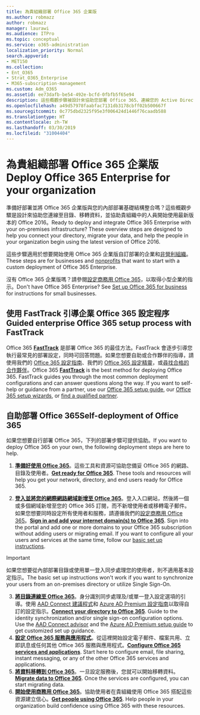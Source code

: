 ```yaml
---
title: 為貴組織部署 Office 365 企業版
ms.author: robmazz
author: robmazz
manager: laurawi
ms.audience: ITPro
ms.topic: conceptual
ms.service: o365-administration
localization_priority: Normal
search.appverid:
- MET150
ms.collection:
- Ent_O365
- Strat_O365_Enterprise
- M365-subscription-management
ms.custom: Adm_O365
ms.assetid: ee73dafb-be54-492e-bcfd-0fbfb5f65e94
description: 這些概觀步驟被設計來協助您部署 Office 365、連線您的 Active Directory、 移轉資料，並協助貴組織中的人員開始使用最新版本的 Office 2016。
ms.openlocfilehash: a49d57978faabfac7131db3178cbff02b500667f
ms.sourcegitcommit: 0c775dbd2325f95e3f006424d1446f76caadb588
ms.translationtype: HT
ms.contentlocale: zh-TW
ms.lasthandoff: 03/30/2019
ms.locfileid: "31004404"
---
```

# <a name="deploy-office-365-enterprise-for-your-organization"></a><span data-ttu-id="54356-103">為貴組織部署 Office 365 企業版</span><span class="sxs-lookup"><span data-stu-id="54356-103">Deploy Office 365 Enterprise for your organization</span></span>
<span data-ttu-id="54356-p101">準備好部署並將 Office 365 企業版與您的內部部署基礎結構整合嗎？這些概觀步驟是設計來協助您連線至目錄、移轉資料，並協助貴組織中的人員開始使用最新版本的 Office 2016。</span><span class="sxs-lookup"><span data-stu-id="54356-p101">Ready to deploy and integrate Office 365 Enterprise with your on-premises infrastructure? These overview steps are designed to help you connect your directory, migrate your data, and help the people in your organization begin using the latest version of Office 2016.</span></span>
  
<span data-ttu-id="54356-106">這些步驟適用於想要開始使用 Office 365 企業版自訂部署的企業和[非營利組織](https://go.microsoft.com/fwlink/?LinkId=627221)。</span><span class="sxs-lookup"><span data-stu-id="54356-106">These steps are for businesses and [nonprofits](https://go.microsoft.com/fwlink/?LinkId=627221) that want to start with a custom deployment of Office 365 Enterprise.</span></span> 
  
<span data-ttu-id="54356-p102">沒有 Office 365 企業版嗎？請參閱[設定商務用 Office 365](https://support.office.com/article/6a3a29a0-e616-4713-99d1-15eda62d04fa)，以取得小型企業的指示。</span><span class="sxs-lookup"><span data-stu-id="54356-p102">Don't have Office 365 Enterprise? See [Set up Office 365 for business](https://support.office.com/article/6a3a29a0-e616-4713-99d1-15eda62d04fa) for instructions for small businesses.</span></span> 
  
## <a name="guided-enterprise-office-365-setup-process-with-fasttrack"></a><span data-ttu-id="54356-109">使用 FastTrack 引導企業 Office 365 設定程序</span><span class="sxs-lookup"><span data-stu-id="54356-109">Guided enterprise Office 365 setup process with FastTrack</span></span>
<span data-ttu-id="54356-p103">Office 365 **[FastTrack](https://docs.microsoft.com/fasttrack)** 是部署 Office 365 的最佳方法。FastTrack 會逐步引導您執行最常見的部署設定，同時可回答問題。如果您想要自助或合作夥伴的指導，請使用我們的 [Office 365 設定指南](https://support.office.com/article/Set-up-Office-365-for-business-6a3a29a0-e616-4713-99d1-15eda62d04fa)、我們的 [Office 365 設定精靈](https://aka.ms/o365fasttrack)，或[尋找合格的合作夥伴](https://partnercenter.microsoft.com/zh-TW/pcv/search)。</span><span class="sxs-lookup"><span data-stu-id="54356-p103">Office 365 **[FastTrack](https://docs.microsoft.com/fasttrack)** is the best method for deploying Office 365. FastTrack guides you through the most common deployment configurations and can answer questions along the way. If you want to self-help or guidance from a partner, use our [Office 365 setup guide](https://support.office.com/article/Set-up-Office-365-for-business-6a3a29a0-e616-4713-99d1-15eda62d04fa), our [Office 365 setup wizards](https://aka.ms/o365fasttrack), or [find a qualified partner](https://partnercenter.microsoft.com/zh-TW/pcv/search).</span></span>

## <a name="self-deployment-of-office-365"></a><span data-ttu-id="54356-113">自助部署 Office 365</span><span class="sxs-lookup"><span data-stu-id="54356-113">Self-deployment of Office 365</span></span>
<span data-ttu-id="54356-114">如果您想要自行部署 Office 365，下列的部署步驟可提供協助。</span><span class="sxs-lookup"><span data-stu-id="54356-114">If you want to deploy Office 365 on your own, the following deployment steps are here to help.</span></span>

1. <span data-ttu-id="54356-p104">**[準備好使用 Office 365](get-your-organization-ready-for-office-365.md)**。這些工具和資源可協助您備妥 Office 365 的網路、目錄及使用者。</span><span class="sxs-lookup"><span data-stu-id="54356-p104">**[Get ready for Office 365](get-your-organization-ready-for-office-365.md)**. These tools and resources will help you get your network, directory, and end users ready for Office 365.</span></span>

2. <span data-ttu-id="54356-p105">**[登入並將您的網際網路網域新增至 Office 365](https://portal.office.com/Domains/AddDomainWizard.aspx?Scenario=AdvancedSetup)**。登入入口網站，然後將一個或多個網域新增至您的 Office 365 訂閱，而不新增使用者或移轉電子郵件。如果您想要同時設定所有使用者和服務，請遵循我們的[設定商務用 Office 365](https://support.office.com/article/Set-up-Office-365-for-business-6a3a29a0-e616-4713-99d1-15eda62d04fa)。</span><span class="sxs-lookup"><span data-stu-id="54356-p105">**[Sign in and add your internet domain(s) to Office 365](https://portal.office.com/Domains/AddDomainWizard.aspx?Scenario=AdvancedSetup)**. Sign into the portal and add one or more domains to your Office 365 subscription without adding users or migrating email. If you want to configure all your users and services at the same time, follow our [basic set up instructions](https://support.office.com/article/Set-up-Office-365-for-business-6a3a29a0-e616-4713-99d1-15eda62d04fa).</span></span>

>[!IMPORTANT] 
><span data-ttu-id="54356-120">如果您想要從內部部署目錄或使用單一登入同步處理您的使用者，則不適用基本設定指示。</span><span class="sxs-lookup"><span data-stu-id="54356-120">The basic set up instructions won't work if you want to synchronize your users from an on-premises directory or utilize Single Sign-On.</span></span>

3. <span data-ttu-id="54356-p106">**[將目錄連線至 Office 365](https://support.office.com/article/Understanding-Office-365-Identity-and-Azure-Active-Directory-06a189e7-5ec6-4af2-94bf-a22ea225a7a9)**。身分識別同步處理及/或單一登入設定選項的引導。使用 [AAD Connect 建議程式](https://aka.ms/aadconnectpwsync)和 [Azure AD Premium 設定指南](https://aka.ms/aadpguidance)以取得自訂的設定指示。</span><span class="sxs-lookup"><span data-stu-id="54356-p106">**[Connect your directory to Office 365](https://support.office.com/article/Understanding-Office-365-Identity-and-Azure-Active-Directory-06a189e7-5ec6-4af2-94bf-a22ea225a7a9)**. Guide to the identity synchronization and/or single sign-on configuration options. Use the [AAD Connect advisor](https://aka.ms/aadconnectpwsync) and the [Azure AD Premium setup guide](https://aka.ms/aadpguidance) to get customized set up guidance.</span></span>
4. <span data-ttu-id="54356-p107">**[設定 Office 365 服務與應用程式](configure-services-and-applications.md)**。從這裡開始設定電子郵件、檔案共用、立即訊息或任何其他 Office 365 服務與應用程式。</span><span class="sxs-lookup"><span data-stu-id="54356-p107">**[Configure Office 365 services and applications](configure-services-and-applications.md)**. Start here to configure email, file sharing, instant messaging, or any of the other Office 365 services and applications.</span></span>
5. <span data-ttu-id="54356-p108">**[將資料移轉到 Office 365](migrate-data-to-office-365.md)**。一旦設定服務後，您就可以開始移轉資料。</span><span class="sxs-lookup"><span data-stu-id="54356-p108">**[Migrate data to Office 365](migrate-data-to-office-365.md)**. Once the services are configured, you can start migrating data.</span></span>
6. <span data-ttu-id="54356-p109">**[開始使用商務用 Office 365](https://support.office.com/article/Get-started-with-Office-365-for-business-d6466f0d-5d13-464a-adcb-00906ae87029)**。協助使用者在貴組織使用 Office 365 搭配這些資源建立信心。</span><span class="sxs-lookup"><span data-stu-id="54356-p109">**[Get people using Office 365](https://support.office.com/article/Get-started-with-Office-365-for-business-d6466f0d-5d13-464a-adcb-00906ae87029)**. Help people in your organization build confidence using Office 365 with these resources.</span></span>